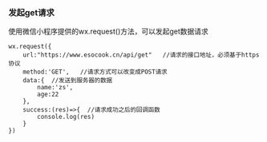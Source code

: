 ### 发起get请求
使用微信小程序提供的wx.request()方法，可以发起get数据请求
```
wx.request({
    url:"https://www.esocook.cn/api/get"   //请求的接口地址，必须基于https协议
    method:'GET',   //请求方式可以改变成POST请求
    data:{  //发送到服务器的数据
        name:'zs',
        age:22
    },
    success:(res)=>{  //请求成功之后的回调函数
        console.log(res)
    }
})
```